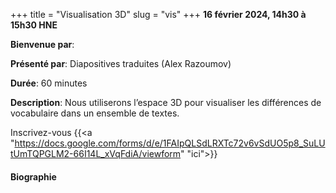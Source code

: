 +++
title = "Visualisation 3D"
slug = "vis"
+++
**16 février 2024, 14h30 à 15h30 HNE**

**Bienvenue par**: 

**Présenté par**: Diapositives traduites (Alex Razoumov)

**Durée**: 60 minutes

**Description**: Nous utiliserons l’espace 3D pour visualiser les différences de vocabulaire dans un ensemble
de textes.

Inscrivez-vous {{<a "https://docs.google.com/forms/d/e/1FAIpQLSdLRXTc72v6vSdUO5p8_SuLUtUmTQPGLM2-66I14L_xVqFdiA/viewform" "ici">}}

<!-- Le même séminaire [en français](/template). -->

#### Biographie
